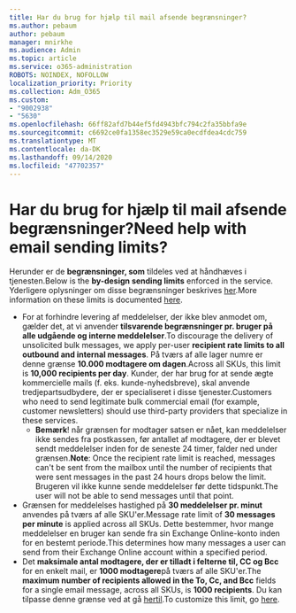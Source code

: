 ```yaml
---
title: Har du brug for hjælp til mail afsende begrænsninger?
ms.author: pebaum
author: pebaum
manager: mnirkhe
ms.audience: Admin
ms.topic: article
ms.service: o365-administration
ROBOTS: NOINDEX, NOFOLLOW
localization_priority: Priority
ms.collection: Adm_O365
ms.custom:
- "9002938"
- "5630"
ms.openlocfilehash: 66ff82afd7b44ef5fd4943bfc794c2fa35bbfa9e
ms.sourcegitcommit: c6692ce0fa1358ec3529e59ca0ecdfdea4cdc759
ms.translationtype: MT
ms.contentlocale: da-DK
ms.lasthandoff: 09/14/2020
ms.locfileid: "47702357"
---
```

# <a name="need-help-with-email-sending-limits"></a><span data-ttu-id="12a2e-102">Har du brug for hjælp til mail afsende begrænsninger?</span><span class="sxs-lookup"><span data-stu-id="12a2e-102">Need help with email sending limits?</span></span>

<span data-ttu-id="12a2e-103">Herunder er de **begrænsninger, som** tildeles ved at håndhæves i tjenesten.</span><span class="sxs-lookup"><span data-stu-id="12a2e-103">Below is the **by-design sending limits** enforced in the service.</span></span> <span data-ttu-id="12a2e-104">Yderligere oplysninger om disse begrænsninger beskrives [her](https://docs.microsoft.com/office365/servicedescriptions/exchange-online-service-description/exchange-online-limits#receiving-and-sending-limits).</span><span class="sxs-lookup"><span data-stu-id="12a2e-104">More information on these limits is documented [here](https://docs.microsoft.com/office365/servicedescriptions/exchange-online-service-description/exchange-online-limits#receiving-and-sending-limits).</span></span>

- <span data-ttu-id="12a2e-105">For at forhindre levering af meddelelser, der ikke blev anmodet om, gælder det, at vi anvender **tilsvarende begrænsninger pr. bruger på alle udgående og interne meddelelser**.</span><span class="sxs-lookup"><span data-stu-id="12a2e-105">To discourage the delivery of unsolicited bulk messages, we apply per-user **recipient rate limits to all outbound and internal messages**.</span></span> <span data-ttu-id="12a2e-106">På tværs af alle lager numre er denne grænse **10.000 modtagere om dagen**.</span><span class="sxs-lookup"><span data-stu-id="12a2e-106">Across all SKUs, this limit is **10,000 recipients per day**.</span></span>  <span data-ttu-id="12a2e-107">Kunder, der har brug for at sende ægte kommercielle mails (f. eks. kunde-nyhedsbreve), skal anvende tredjepartsudbydere, der er specialiseret i disse tjenester.</span><span class="sxs-lookup"><span data-stu-id="12a2e-107">Customers who need to send legitimate bulk commercial email (for example, customer newsletters) should use third-party providers that specialize in these services.</span></span>
    - <span data-ttu-id="12a2e-108">**Bemærk**! når grænsen for modtager satsen er nået, kan meddelelser ikke sendes fra postkassen, før antallet af modtagere, der er blevet sendt meddelelser inden for de seneste 24 timer, falder ned under grænsen.</span><span class="sxs-lookup"><span data-stu-id="12a2e-108">**Note**: Once the recipient rate limit is reached, messages can't be sent from the mailbox until the number of recipients that were sent messages in the past 24 hours drops below the limit.</span></span> <span data-ttu-id="12a2e-109">Brugeren vil ikke kunne sende meddelelser før dette tidspunkt.</span><span class="sxs-lookup"><span data-stu-id="12a2e-109">The user will not be able to send messages until that point.</span></span>
- <span data-ttu-id="12a2e-110">Grænsen for meddelelses hastighed på **30 meddelelser pr. minut** anvendes på tværs af alle SKU'er.</span><span class="sxs-lookup"><span data-stu-id="12a2e-110">Message rate limit of **30 messages per minute** is applied across all SKUs.</span></span> <span data-ttu-id="12a2e-111">Dette bestemmer, hvor mange meddelelser en bruger kan sende fra sin Exchange Online-konto inden for en bestemt periode.</span><span class="sxs-lookup"><span data-stu-id="12a2e-111">This determines how many messages a user can send from their Exchange Online account within a specified period.</span></span>
- <span data-ttu-id="12a2e-112">Det **maksimale antal modtagere, der er tilladt i felterne til, CC og Bcc** for en enkelt mail, er **1000 modtagere**på tværs af alle SKU'er.</span><span class="sxs-lookup"><span data-stu-id="12a2e-112">The **maximum number of recipients allowed in the To, Cc, and Bcc** fields for a single email message, across all SKUs, is **1000 recipients**.</span></span> <span data-ttu-id="12a2e-113">Du kan tilpasse denne grænse ved at gå [hertil](https://techcommunity.microsoft.com/t5/exchange-team-blog/customizable-recipient-limits-in-office-365/ba-p/1183228).</span><span class="sxs-lookup"><span data-stu-id="12a2e-113">To customize this limit, go [here](https://techcommunity.microsoft.com/t5/exchange-team-blog/customizable-recipient-limits-in-office-365/ba-p/1183228).</span></span>
